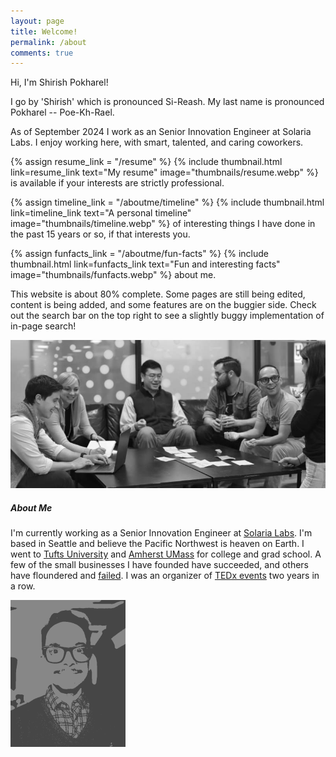 ```yaml
---
layout: page
title: Welcome!
permalink: /about
comments: true
---
```


<div class="row justify-content-between">
<div class="col-md-8 pr-5">
<link href="{{ site.url }}/assets/css/tooltip.css" rel="stylesheet">
<p>Hi, I'm Shirish Pokharel!</p>

<p>I go by 'Shirish' which is pronounced Si-Reash. My last name is pronounced Pokharel -- Poe-Kh-Rael.</p>

<p>As of September 2024 I work as an Senior Innovation Engineer at Solaria Labs. I enjoy working here, with smart, talented, and caring coworkers.</p>

<p>
{% assign resume_link = "/resume" %}
{% include thumbnail.html link=resume_link text="My resume" image="thumbnails/resume.webp" %} is available if your interests are strictly professional.
</p>

<p>
{% assign timeline_link = "/aboutme/timeline" %}
{% include thumbnail.html link=timeline_link text="A personal timeline" image="thumbnails/timeline.webp" %} of interesting things I have done in the past 15 years or so, if that interests you.
</p>
<p>
{% assign funfacts_link = "/aboutme/fun-facts" %} 
{% include thumbnail.html link=funfacts_link text="Fun and interesting facts" image="thumbnails/funfacts.webp" %} about me.
</p>

<p>This website is about 80% complete. Some pages are still being edited, content is being added, and some features are on the buggier side. Check out the search bar on the top right to see a slightly buggy implementation of in-page search!</p>

<a href="assets/images/bg-joinTeam.jpg"><p class="mb-5"><img class="shadow-lg" alt="Image of a group of employees collaborating. I'm the man in yellow T-shirt." src="assets/images/team-small.jpg"></p></a>

</div>

<div class="col-md-4">

<div class="sticky-top sticky-top-80">
<h5>About Me</h5>

<p> I'm currently working as a Senior Innovation Engineer at  <a target="_blank" href="https://www.solarialabs.com">Solaria Labs</a>. I'm based in Seattle and believe the Pacific Northwest is heaven on Earth. I went to <a target="_blank" href="https://www.tufts.edu">Tufts University</a> and <a target="_blank" href="https://www.cics.umass.edu">Amherst UMass</a> for college and grad school. A few of the small businesses I have founded have succeeded, and others have floundered and <a target="_blank" href="https://www.shirish.me/failed-projects">failed</a>. I was an organizer of <a target="_blank" href="https://www.ted.com/tedx/events/6545">TEDx events</a> two years in a row.</p>

<div class="container">
<div class="row justify-content-md-center">
<div class="w-90 p-3">
<p class="mb-5"><img class="shadow-lg" alt="Image of the man described above." src="assets/images/profile/small.png" id="homepage-image"></p>
</div>
</div>
</div>
</div>
</div>
</div>
